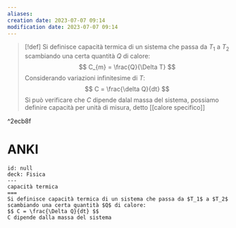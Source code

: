 ```yaml
---
aliases: 
creation date: 2023-07-07 09:14
modification date: 2023-07-07 09:14
---
```


>[!def]
>Si definisce capacità termica di un sistema che passa da $T_{1}$ a $T_{2}$ scambiando una certa quantità $Q$ di calore:
>$$ C_{m} = \frac{Q}{\Delta T} $$
>Considerando variazioni infinitesime di $T$:
>$$ C = \frac{\delta Q}{dt}  $$
>Si può verificare che $C$ dipende dalal massa del sistema, possiamo definire capacità per unità di misura, detto [[calore specifico]]

^2ecb8f

# ANKI

```anki
id: null
deck: Fisica
---
capacità termica
===
Si definisce capacità termica di un sistema che passa da $T_1$ a $T_2$ scambiando una certa quantità $Q$ di calore:
$$ C = \frac{\Delta Q}{dt} $$
C dipende dalla massa del sistema
```

